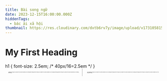 ```yaml
---
title: Bài song ngữ
date: 2023-12-15T16:00:00.000Z
hiddenTags:
  - bác ái xã hội
thumbnail: https://res.cloudinary.com/dxtb6rv7y/image/upload/v1731058155/IMG_1959_jykl3p.jpg
---
```

<h1>My First Heading</h1>
h1 {
  font-size: 2.5em; /* 40px/16=2.5em */
}




<div class="container">
  <div class="column">Cộtlà một hệ thống bố cục mạnh mẽ cho phép chia thành các cột và hàng rất dễ dàng.là một hệ thống bố cục mạnh mẽ cho phép chia thành các cột và hàng rất dễ dàng.là một hệ thống bố cục mạnh mẽ cho phép chia thành các cột và hàng rất dễ dàng.
</div>
  <div class="column">Cột Cộtlà một hệ thống bố cục mạnh mẽ cho phép chia thành các cột và hàng rất dễ dàng.là một hệ thống bố cục mạnh mẽ cho phép chia thành các cột và hàng rất dễ dàng.là một hệ thống bố cục mạnh mẽ cho phép chia thành các cột và hàng rất dễ dàng.</div>
  
</div>

<style>
  .container {
    display: flex;
    gap: 5px; 
text-align: justify;
font-size: 2px;

  }
.column:first-child {
      border-right: 2px solid #ccc; }
  .column {
    flex: 1; 
    padding: 10px;

  }
</style>
